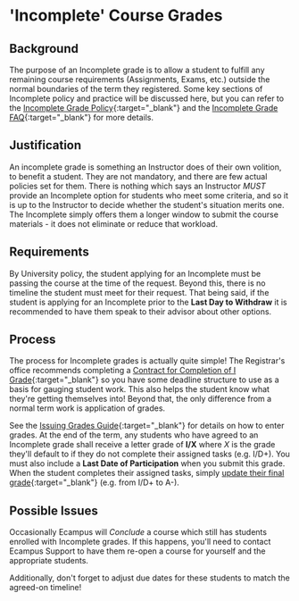 # 'Incomplete' Course Grades

## Background

 The purpose of an Incomplete grade is to allow a student to fulfill any remaining course requirements (Assignments, Exams, etc.) outside the normal boundaries of the term they registered. Some key sections of Incomplete policy and practice will be discussed here, but you can refer to the [Incomplete Grade Policy](https://registrar.oregonstate.edu/incomplete-grade-policy){:target="\_blank"} and the [Incomplete Grade FAQ](https://registrar.oregonstate.edu/incomplete-grade-faqs-0){:target="\_blank"} for more details.

## Justification

An incomplete grade is something an Instructor does of their own volition, to benefit a student.  They are not mandatory, and there are few actual policies set for them. There is nothing which says an Instructor _MUST_ provide an Incomplete option for students who meet some criteria, and so it is up to the Instructor to decide whether the student's situation merits one.  The Incomplete simply offers them a longer window to submit the course materials - it does not eliminate or reduce that workload.

## Requirements

By University policy, the student applying for an Incomplete must be passing the course at the time of the request.  Beyond this, there is no timeline the student must meet for their request.  That being said, if the student is applying for an Incomplete prior to the **Last Day to Withdraw** it is recommended to have them speak to their advisor about other options.

## Process

The process for Incomplete grades is actually quite simple!  The Registrar's office recommends completing a [Contract for Completion of I Grade](docs/Contract_For_Completion_Incomplete_Grade.pdf){:target="\_blank"} so you have some deadline structure to use as a basis for gauging student work.  This also helps the student know what they're getting themselves into!  Beyond that, the only difference from a normal term work is application of grades.

See the [Issuing Grades Guide](IssuingGrades.html){:target="\_blank"} for details on how to enter grades.  At the end of the term, any students who have agreed to an Incomplete grade shall receive a letter grade of **I/X** where _X_ is the grade they'll default to if they do not complete their assigned tasks (e.g.  I/D+).  You must also include a **Last Date of Participation** when you submit this grade.  When the student completes their assigned tasks, simply [update their final grade](IssuingGrades.html){:target="\_blank"} (e.g. from I/D+ to A-).

## Possible Issues

Occasionally Ecampus will _Conclude_ a course which still has students enrolled with Incomplete grades.  If this happens, you'll need to contact Ecampus Support to have them re-open a course for yourself and the appropriate students.

Additionally, don't forget to adjust due dates for these students to match the agreed-on timeline!

